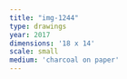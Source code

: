 ```yaml
---
title: "img-1244"
type: drawings
year: 2017
dimensions: '18 x 14'
scale: small
medium: 'charcoal on paper'
---
```

